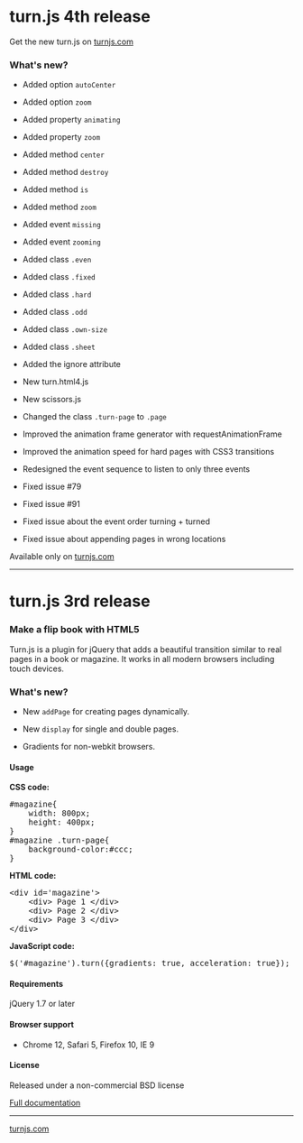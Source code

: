 turn.js 4th release
=========

Get the new turn.js on [turnjs.com](http://www.turnjs.com/)

### What's new?

- Added option `autoCenter`

- Added option `zoom`

- Added property `animating`

- Added property `zoom`

- Added method `center`

- Added method `destroy`

- Added method `is`

- Added method `zoom`

- Added event `missing`

- Added event `zooming`

- Added class `.even`

- Added class `.fixed`

- Added class `.hard`

- Added class `.odd`

- Added class `.own-size`

- Added class `.sheet`

- Added the ignore attribute

- New turn.html4.js

- New scissors.js

- Changed the class `.turn-page` to `.page`

- Improved the animation frame generator with requestAnimationFrame

- Improved the animation speed for hard pages with CSS3 transitions

- Redesigned the event sequence to listen to only three events

- Fixed issue #79

- Fixed issue #91

- Fixed issue about the event order turning + turned

- Fixed issue about appending pages in wrong locations

Available only on [turnjs.com](http://www.turnjs.com/)

* * *

turn.js 3rd release
=========

### Make a flip book with HTML5

Turn.js is a plugin for jQuery that adds a beautiful transition similar to real pages in a book or magazine. It works in all modern browsers including touch devices.

### What's new?

- New `addPage` for creating pages dynamically.

- New `display` for single and double pages.

- Gradients for non-webkit browsers.

#### Usage

**CSS code:**
<pre>
#magazine{
	width: 800px;
	height: 400px;
}
#magazine .turn-page{
	background-color:#ccc;
}
</pre>

**HTML code:**
<pre>
&lt;div id=<span class="string">'magazine'</span>&gt;
	&lt;div&gt; <span class="text">Page 1</span> &lt;/div&gt;
	&lt;div&gt; <span class="text">Page 2</span> &lt;/div&gt;
	&lt;div&gt; <span class="text">Page 3</span> &lt;/div&gt;
&lt;/div&gt;
</pre>

**JavaScript code:**
<pre>
$('#magazine').turn({gradients: true, acceleration: true});
</pre>

#### Requirements

jQuery 1.7 or later

#### Browser support
* Chrome 12, Safari 5, Firefox 10, IE 9

#### License
Released under a non-commercial BSD license

[Full documentation](https://github.com/blasten/turn.js/wiki/Reference)

* * *

[turnjs.com](http://www.turnjs.com/)
